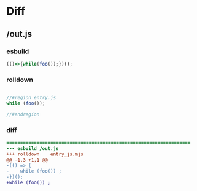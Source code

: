 # Diff
## /out.js
### esbuild
```js
(()=>{while(foo());})();
```
### rolldown
```js

//#region entry.js
while (foo());

//#endregion

```
### diff
```diff
===================================================================
--- esbuild	/out.js
+++ rolldown	entry_js.mjs
@@ -1,3 +1,1 @@
-(() => {
-    while (foo()) ;
-})();
+while (foo()) ;

```